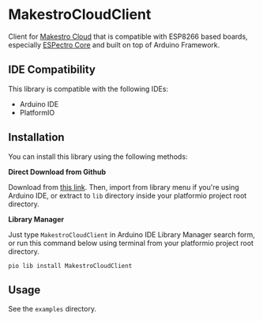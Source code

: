 
MakestroCloudClient
===================

Client for [Makestro Cloud](http://cloud.makestro.com) that is compatible with ESP8266 based boards, especially [ESPectro Core](https://shop.makestro.com/product/espectro-core/) and built on top of Arduino Framework.

## IDE Compatibility

This library is compatible with the following IDEs:

* Arduino IDE
* PlatformIO

## Installation

You can install this library using the following methods:

**Direct Download from Github**

Download from [this link](https://github.com/dycodex/MakestroCloudClient/archive/master.zip). Then, import from library menu if you're using Arduino IDE, or extract to `lib` directory inside your platformio project root directory.

**Library Manager**

Just type `MakestroCloudClient` in Arduino IDE Library Manager search form, or run this command below using terminal from your platformio project root directory.

```
pio lib install MakestroCloudClient
```

## Usage

See the `examples` directory.

